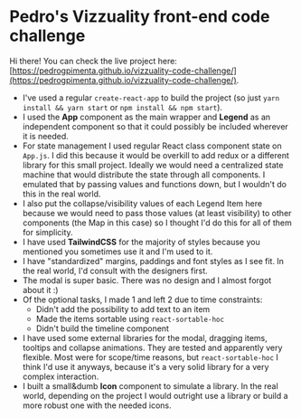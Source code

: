 # Pedro's Vizzuality front-end code challenge

Hi there!
You can check the live project here: [https://pedrogpimenta.github.io/vizzuality-code-challenge/](https://pedrogpimenta.github.io/vizzuality-code-challenge/).

- I've used a regular `create-react-app` to build the project (so just `yarn install && yarn start` or `npm install && npm start`).
- I used the **App** component as the main wrapper and **Legend** as an independent component so that it could possibly be included wherever it is needed.
- For state management I used regular React class component state on `App.js`. I did this because it would be overkill to add redux or a different library for this small project. Ideally we would need a centralized state machine that would distribute the state through all components. I emulated that by passing values and functions down, but I wouldn't do this in the real world.
- I also put the collapse/visibility values of each Legend Item here because we would need to pass those values (at least visibility) to other components (the Map in this case) so I thought I'd do this for all of them for simplicity.
- I have used **TailwindCSS** for the majority of styles because you mentioned you sometimes use it and I'm used to it.
- I have "standardized" margins, paddings and font styles as I see fit. In the real world, I'd consult with the designers first.
- The modal is super basic. There was no design and I almost forgot about it :)
- Of the optional tasks, I made 1 and left 2 due to time constraints:
  - Didn't add the possibility to add text to an item
  - Made the items sortable using `react-sortable-hoc`
  - Didn't build the timeline component
- I have used some external libraries for the modal, dragging items, tooltips and collapse animations. They are tested and apparently very flexible. Most were for scope/time reasons, but `react-sortable-hoc` I think I'd use it anyways, because it's a very solid library for a very complex interaction.
- I built a small&dumb **Icon** component to simulate a library. In the real world, depending on the project I would outright use a library or build a more robust one with the needed icons.
